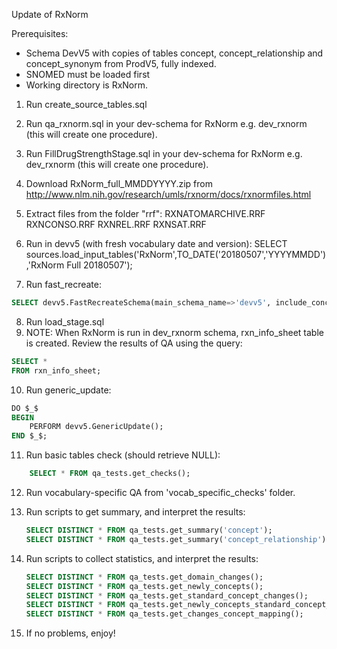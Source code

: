 Update of RxNorm

Prerequisites:
- Schema DevV5 with copies of tables concept, concept_relationship and concept_synonym from ProdV5, fully indexed.
- SNOMED must be loaded first
- Working directory is RxNorm.

1. Run create_source_tables.sql
2. Run qa_rxnorm.sql in your dev-schema for RxNorm e.g. dev_rxnorm (this will create one procedure).
3. Run FillDrugStrengthStage.sql in your dev-schema for RxNorm e.g. dev_rxnorm (this will create one procedure).
4. Download RxNorm_full_MMDDYYYY.zip from http://www.nlm.nih.gov/research/umls/rxnorm/docs/rxnormfiles.html
5. Extract files from the folder "rrf":
RXNATOMARCHIVE.RRF
RXNCONSO.RRF
RXNREL.RRF
RXNSAT.RRF

6. Run in devv5 (with fresh vocabulary date and version): SELECT sources.load_input_tables('RxNorm',TO_DATE('20180507','YYYYMMDD'),'RxNorm Full 20180507');
7. Run fast_recreate:
```sql
SELECT devv5.FastRecreateSchema(main_schema_name=>'devv5', include_concept_ancestor=> true, include_deprecated_rels=> true, include_synonyms=> true);
   ```
8. Run load_stage.sql
9. NOTE: When RxNorm is run in dev_rxnorm schema, rxn_info_sheet table is created.
Review the results of QA using the query:
```sql
SELECT *
FROM rxn_info_sheet;
```
10. Run generic_update:
```sql
DO $_$
BEGIN
	PERFORM devv5.GenericUpdate();
END $_$;
```
11. Run basic tables check (should retrieve NULL):
```sql
    SELECT * FROM qa_tests.get_checks();
```
12. Run vocabulary-specific QA from 'vocab_specific_checks' folder.

13. Run scripts to get summary, and interpret the results:
    ```sql
    SELECT DISTINCT * FROM qa_tests.get_summary('concept');
    SELECT DISTINCT * FROM qa_tests.get_summary('concept_relationship');
    ```
14. Run scripts to collect statistics, and interpret the results:
    ```sql
    SELECT DISTINCT * FROM qa_tests.get_domain_changes();
    SELECT DISTINCT * FROM qa_tests.get_newly_concepts();
    SELECT DISTINCT * FROM qa_tests.get_standard_concept_changes();
    SELECT DISTINCT * FROM qa_tests.get_newly_concepts_standard_concept_status();
    SELECT DISTINCT * FROM qa_tests.get_changes_concept_mapping();
    ```
15. If no problems, enjoy!